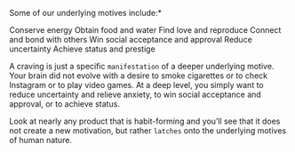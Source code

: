 Some of our underlying motives include:*

Conserve energy
Obtain food and water
Find love and reproduce
Connect and bond with others
Win social acceptance and approval
Reduce uncertainty
Achieve status and prestige

A craving is just a specific `manifestation` of a deeper underlying
motive. Your brain did not evolve with a desire to smoke cigarettes or
to check Instagram or to play video games. At a deep level, you simply
want to reduce uncertainty and relieve anxiety, to win social
acceptance and approval, or to achieve status.

Look at nearly any product that is habit-forming and you’ll see that
it does not create a new motivation, but rather `latches` onto the
underlying motives of human nature.